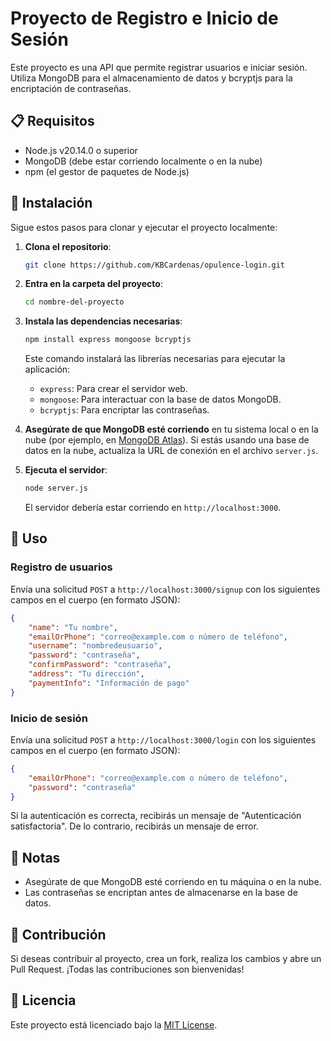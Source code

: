 # Proyecto de Registro e Inicio de Sesión

Este proyecto es una API que permite registrar usuarios e iniciar sesión. Utiliza MongoDB para el almacenamiento de datos y bcryptjs para la encriptación de contraseñas.

## 📋 Requisitos

- Node.js v20.14.0 o superior
- MongoDB (debe estar corriendo localmente o en la nube)
- npm (el gestor de paquetes de Node.js)

## 🚀 Instalación

Sigue estos pasos para clonar y ejecutar el proyecto localmente:

1. **Clona el repositorio**:
   ```bash
   git clone https://github.com/KBCardenas/opulence-login.git
   ```

2. **Entra en la carpeta del proyecto**:
   ```bash
   cd nombre-del-proyecto
   ```

3. **Instala las dependencias necesarias**:
   ```bash
   npm install express mongoose bcryptjs
   ```
   Este comando instalará las librerías necesarias para ejecutar la aplicación:
   - `express`: Para crear el servidor web.
   - `mongoose`: Para interactuar con la base de datos MongoDB.
   - `bcryptjs`: Para encriptar las contraseñas.

4. **Asegúrate de que MongoDB esté corriendo** en tu sistema local o en la nube (por ejemplo, en [MongoDB Atlas](https://www.mongodb.com/cloud/atlas)). Si estás usando una base de datos en la nube, actualiza la URL de conexión en el archivo `server.js`.

5. **Ejecuta el servidor**:
   ```bash
   node server.js
   ```
   El servidor debería estar corriendo en `http://localhost:3000`.

## 🔧 Uso

### Registro de usuarios

Envía una solicitud `POST` a `http://localhost:3000/signup` con los siguientes campos en el cuerpo (en formato JSON):

```json
{
    "name": "Tu nombre",
    "emailOrPhone": "correo@example.com o número de teléfono",
    "username": "nombredeusuario",
    "password": "contraseña",
    "confirmPassword": "contraseña",
    "address": "Tu dirección",
    "paymentInfo": "Información de pago"
}
```

### Inicio de sesión

Envía una solicitud `POST` a `http://localhost:3000/login` con los siguientes campos en el cuerpo (en formato JSON):

```json
{
    "emailOrPhone": "correo@example.com o número de teléfono",
    "password": "contraseña"
}
```

Si la autenticación es correcta, recibirás un mensaje de "Autenticación satisfactoria". De lo contrario, recibirás un mensaje de error.

## 📝 Notas

- Asegúrate de que MongoDB esté corriendo en tu máquina o en la nube.
- Las contraseñas se encriptan antes de almacenarse en la base de datos.

## 🤝 Contribución

Si deseas contribuir al proyecto, crea un fork, realiza los cambios y abre un Pull Request. ¡Todas las contribuciones son bienvenidas!

## 📄 Licencia

Este proyecto está licenciado bajo la [MIT License](https://opensource.org/licenses/MIT).
